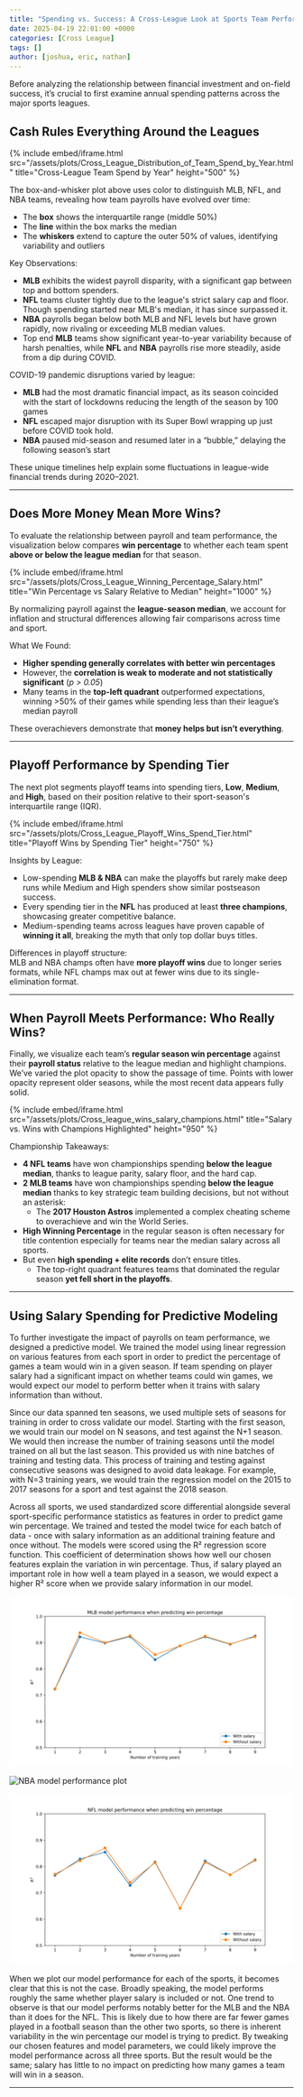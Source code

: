 ```yaml
---
title: "Spending vs. Success: A Cross-League Look at Sports Team Performance"
date: 2025-04-19 22:01:00 +0000
categories: [Cross League]
tags: []
author: [joshua, eric, nathan]
---
```


Before analyzing the relationship between financial investment and on-field success, it’s crucial to first examine annual spending patterns across the major sports leagues.

## Cash Rules Everything Around the Leagues

{% include embed/iframe.html
   src="/assets/plots/Cross_League_Distribution_of_Team_Spend_by_Year.html"
   title="Cross-League Team Spend by Year"
   height="500"
%}

The box-and-whisker plot above uses color to distinguish MLB, NFL, and NBA teams, revealing how team payrolls have evolved over time:

- The **box** shows the interquartile range (middle 50%)
- The **line** within the box marks the median
- The **whiskers** extend to capture the outer 50% of values, identifying variability and outliers

Key Observations:

- **MLB** exhibits the widest payroll disparity, with a significant gap between top and bottom spenders.
- **NFL** teams cluster tightly due to the league's strict salary cap and floor. Though spending started near MLB's median, it has since surpassed it.
- **NBA** payrolls began below both MLB and NFL levels but have grown rapidly, now rivaling or exceeding MLB median values. 
- Top end **MLB** teams show significant year-to-year variability because of harsh penalties, while  **NFL** and **NBA** payrolls rise more steadily, aside from a dip during COVID.

COVID-19 pandemic disruptions varied by league:

- **MLB** had the most dramatic financial impact, as its season coincided with the start of lockdowns reducing the length of the season by 100 games
- **NFL** escaped major disruption with its Super Bowl wrapping up just before COVID took hold.
- **NBA** paused mid-season and resumed later in a “bubble,” delaying the following season’s start

These unique timelines help explain some fluctuations in league-wide financial trends during 2020–2021.

---

## Does More Money Mean More Wins?

To evaluate the relationship between payroll and team performance, the visualization below compares **win percentage** to whether each team spent **above or below the league median** for that season.

{% include embed/iframe.html
  src="/assets/plots/Cross_League_Winning_Percentage_Salary.html"
  title="Win Percentage vs Salary Relative to Median"
  height="1000"
%}

By normalizing payroll against the **league-season median**, we account for inflation and structural differences allowing fair comparisons across time and sport.

What We Found:

- **Higher spending generally correlates with better win percentages**
- However, the **correlation is weak to moderate and not statistically significant** (_p > 0.05_)
- Many teams in the **top-left quadrant** outperformed expectations, winning >50% of their games while spending less than their league’s median payroll

These overachievers demonstrate that **money helps but isn’t everything**.

---

## Playoff Performance by Spending Tier

The next plot segments playoff teams into spending tiers, **Low**, **Medium**, and **High**, based on their position relative to their sport-season's interquartile range (IQR).

{% include embed/iframe.html
  src="/assets/plots/Cross_League_Playoff_Wins_Spend_Tier.html"
  title="Playoff Wins by Spending Tier"
  height="750"
%}

Insights by League:

- Low-spending **MLB & NBA** can make the playoffs but rarely make deep runs while Medium and High spenders show similar postseason success.
- Every spending tier in the **NFL** has produced at least **three champions**, showcasing greater competitive balance.
- Medium-spending teams across leagues have proven capable of **winning it all**, breaking the myth that only top dollar buys titles.

Differences in playoff structure:  
MLB and NBA champs often have **more playoff wins** due to longer series formats, while NFL champs max out at fewer wins due to its single-elimination format.

---

## When Payroll Meets Performance: Who Really Wins?

Finally, we visualize each team’s **regular season win percentage** against their **payroll status** relative to the league median and highlight champions. We’ve varied the plot opacity to show the passage of time. Points with lower opacity represent older seasons, while the most recent data appears fully solid.

{% include embed/iframe.html
  src="/assets/plots/Cross_league_wins_salary_champions.html"
  title="Salary vs. Wins with Champions Highlighted"
  height="950"
%}

Championship Takeaways:

- **4 NFL teams** have won championships spending **below the league median**, thanks to league parity, salary floor, and the hard cap.
- **2 MLB teams** have won championships spending **below the league median** thanks to key strategic team building decisions, but not without an asterisk:
  -  The **2017 Houston Astros** implemented a complex cheating scheme to overachieve and win the World Series.
- **High Winning Percentage** in the regular season is often necessary for title contention especially for teams near the median salary across all sports.
- But even **high spending + elite records** don’t ensure titles.
  - The top-right quadrant features teams that dominated the regular season **yet fell short in the playoffs**.

---

## Using Salary Spending for Predictive Modeling

To further investigate the impact of payrolls on team performance, we designed a predictive model. We trained the model using linear regression on various features from each sport in order to predict the percentage of games a team would win in a given season. If team spending on player salary had a significant impact on whether teams could win games, we would expect our model to perform better when it trains with salary information than without.

Since our data spanned ten seasons, we used multiple sets of seasons for training in order to cross validate our model. Starting with the first season, we would train our model on N seasons, and test against the N+1 season. We would then increase the number of training seasons until the model trained on all but the last season. This provided us with nine batches of training and testing data. This process of training and testing against consecutive seasons was designed to avoid data leakage. For example, with N=3 training years, we would train the regression model on the 2015 to 2017 seasons for a sport and test against the 2018 season.

Across all sports, we used standardized score differential alongside several sport-specific performance statistics as features in order to predict game win percentage. We trained and tested the model twice for each batch of data - once with salary information as an additional training feature and once without. The models were scored using the R² regression score function. This coefficient of determination shows how well our chosen features explain the variation in win percentage. Thus, if salary played an important role in how well a team played in a season, we would expect a higher R² score when we provide salary information in our model.

![MLB model performance plot](/assets/plots/mlb_model_performance.svg "MLB model performance when predicting win percentage")

![NBA model performance plot](/assets/plots/nba_model_performance.svg "NBA model performance when predicting win percentage")

![NFL model performance plot](/assets/plots/nfl_model_performance.svg "NFL model performance when predicting win percentage")

When we plot our model performance for each of the sports, it becomes clear that this is not the case. Broadly speaking, the model performs roughly the same whether player salary is included or not. One trend to observe is that our model performs notably better for the MLB and the NBA than it does for the NFL. This is likely due to how there are far fewer games played in a football season than the other two sports, so there is inherent variability in the win percentage our model is trying to predict. By tweaking our chosen features and model parameters, we could likely improve the model performance across all three sports. But the result would be the same; salary has little to no impact on predicting how many games a team will win in a season.

---
